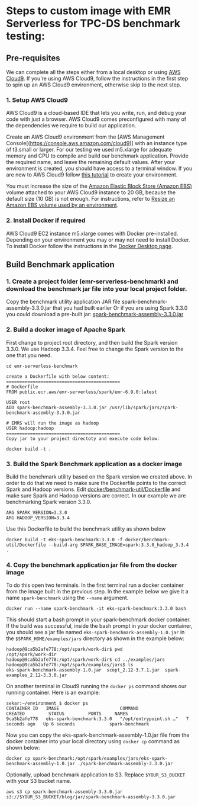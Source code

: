 # Steps to custom image with EMR Serverless for TPC-DS benchmark testing:

## Pre-requisites
We can complete all the steps either from a local desktop or using [AWS Cloud9](https://aws.amazon.com/cloud9/).  If you’re using AWS Cloud9, follow the instructions in the first step to spin up an AWS Cloud9 environment, otherwise skip to the next step.

### 1. Setup AWS Cloud9
AWS Cloud9 is a cloud-based IDE that lets you write, run, and debug your code with just a browser. AWS Cloud9 comes preconfigured with many of the dependencies we require to build our application.

Create an AWS Cloud9 environment from the [AWS Management Console[(https://console.aws.amazon.com/cloud9)] with an instance type of t3.small or larger. For our testing we used m5.xlarge for adequate memory and CPU to compile and build our benchmark application. Provide the required name, and leave the remaining default values. After your environment is created, you should have access to a terminal window. If you are new to AWS Cloud9 follow [this tutorial](https://docs.aws.amazon.com/cloud9/latest/user-guide/tutorial.html) to create your environment.

You must increase the size of the [Amazon Elastic Block Store (Amazon EBS)](https://aws.amazon.com/ebs/) volume attached to your AWS Cloud9 instance to 20 GB, because the default size (10 GB) is not enough. For instructions, refer to [Resize an Amazon EBS volume used by an environment](https://docs.aws.amazon.com/cloud9/latest/user-guide/move-environment.html#move-environment-resize).

### 2. Install Docker if required
AWS Cloud9 EC2 instance m5.xlarge comes with Docker pre-installed. Depending on your environment you may or may not need to install Docker. To install Docker follow the instructions in the [Docker Desktop page](https://docs.docker.com/desktop/#download-and-install).

## Build Benchmark application

### 1. Create a project folder (emr-serverless-benchmark) and download the benchmark jar file into your local project folder. 

Copy the benchmark utility application JAR file spark-benchmark-assembly-3.3.0.jar that you had built earlier Or if you are using Spark 3.3.0 you could download a pre-built jar: [spark-benchmark-assembly-3.3.0.jar](https://aws-bigdata-blog.s3.amazonaws.com/artifacts/oss-spark-benchmarking/spark-benchmark-assembly-3.3.0.jar)


### 2. Build a docker image of Apache Spark

First change to project root directory, and then build the Spark version 3.3.0. We use Hadoop 3.3.4. Feel free to change the Spark version to the one that you need.
```
cd emr-serverless-benchmark

create a Dockerfile with below content:
===========================================
# Dockerfile
FROM public.ecr.aws/emr-serverless/spark/emr-6.9.0:latest

USER root
ADD spark-benchmark-assembly-3.3.0.jar /usr/lib/spark/jars/spark-benchmark-assembly-3.3.0.jar

# EMRS will run the image as hadoop
USER hadoop:hadoop
===========================================
Copy jar to your project directoty and execute code below:

docker build -t .
```

### 3. Build the Spark Benchmark application as a docker image

Build the benchmark utility based on the Spark version we created above. In order to do that we need to make sure the Dockerfile points to the correct Spark and Hadoop versions. Edit [docker/benchmark-util/Dockerfile](https://github.com/aws-samples/emr-on-eks-benchmark/blob/main/docker/benchmark-util/Dockerfile) and make sure Spark and Hadoop versions are correct. In our example we are benchmarking Spark version 3.3.0.

```
ARG SPARK_VERSION=3.3.0
ARG HADOOP_VERSION=3.3.4
```

Use this Dockerfile to build the benchmark utility as shown below

```
docker build -t eks-spark-benchmark:3.3.0 -f docker/benchmark-util/Dockerfile --build-arg SPARK_BASE_IMAGE=spark:3.3.0_hadoop_3.3.4 .
```

### 4. Copy the benchmark application jar file from the docker image
To do this open two terminals. In the first terminal run a docker container from the image built in the previous step. In the example below we give it a name `spark-benchmark` using the `--name` argument.

```
docker run --name spark-benchmark -it eks-spark-benchmark:3.3.0 bash
```
This should start a bash prompt in your spark-benchmark docker container. If the build was successful, inside the bash prompt in your docker container, you should see a jar file named `eks-spark-benchmark-assembly-1.0.jar` in the `$SPARK_HOME/examples/jars` directory as shown in the example below:

```
hadoop@9ca5b2afe778:/opt/spark/work-dir$ pwd
/opt/spark/work-dir
hadoop@9ca5b2afe778:/opt/spark/work-dir$ cd ../examples/jars
hadoop@9ca5b2afe778:/opt/spark/examples/jars$ ls
eks-spark-benchmark-assembly-1.0.jar  scopt_2.12-3.7.1.jar  spark-examples_2.12-3.3.0.jar
```

On another terminal in Cloud9 running the `docker ps` command shows our running container. Here is an example:

```
sekar:~/environment $ docker ps
CONTAINER ID   IMAGE                       COMMAND                  CREATED         STATUS         PORTS     NAMES
9ca5b2afe778   eks-spark-benchmark:3.3.0   "/opt/entrypoint.sh …"   7 seconds ago   Up 6 seconds             spark-benchmark
```

Now you can copy the eks-spark-benchmark-assembly-1.0.jar file from the docker container into your local directory using `docker cp` command as shown below:

```
docker cp spark-benchmark:/opt/spark/examples/jars/eks-spark-benchmark-assembly-1.0.jar ./spark-benchmark-assembly-3.3.0.jar
```

Optionally, upload benchmark application to S3. Replace `$YOUR_S3_BUCKET` with your S3 bucket name.

```
aws s3 cp spark-benchmark-assembly-3.3.0.jar s3://$YOUR_S3_BUCKET/blog/jar/spark-benchmark-assembly-3.3.0.jar
```
